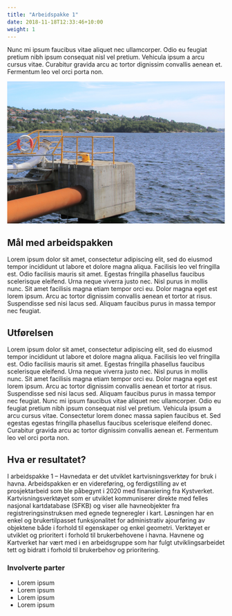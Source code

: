 ```yaml
---
title: "Arbeidspakke 1"
date: 2018-11-18T12:33:46+10:00
weight: 1
---
```


 Nunc mi ipsum faucibus vitae aliquet nec ullamcorper. Odio eu feugiat pretium nibh ipsum consequat nisl vel pretium. Vehicula ipsum a arcu cursus vitae. Curabitur gravida arcu ac tortor dignissim convallis aenean et. Fermentum leo vel orci porta non.

![Bilde av sjø](../images/headers/IMG_1794.JPG)

## Mål med arbeidspakken

Lorem ipsum dolor sit amet, consectetur adipiscing elit, sed do eiusmod tempor incididunt ut labore et dolore magna aliqua. Facilisis leo vel fringilla est. Odio facilisis mauris sit amet. Egestas fringilla phasellus faucibus scelerisque eleifend. Urna neque viverra justo nec. Nisl purus in mollis nunc. Sit amet facilisis magna etiam tempor orci eu. Dolor magna eget est lorem ipsum. Arcu ac tortor dignissim convallis aenean et tortor at risus. Suspendisse sed nisi lacus sed. Aliquam faucibus purus in massa tempor nec feugiat.

## Utførelsen

Lorem ipsum dolor sit amet, consectetur adipiscing elit, sed do eiusmod tempor incididunt ut labore et dolore magna aliqua. Facilisis leo vel fringilla est. Odio facilisis mauris sit amet. Egestas fringilla phasellus faucibus scelerisque eleifend. Urna neque viverra justo nec. Nisl purus in mollis nunc. Sit amet facilisis magna etiam tempor orci eu. Dolor magna eget est lorem ipsum. Arcu ac tortor dignissim convallis aenean et tortor at risus. Suspendisse sed nisi lacus sed. Aliquam faucibus purus in massa tempor nec feugiat. Nunc mi ipsum faucibus vitae aliquet nec ullamcorper. Odio eu feugiat pretium nibh ipsum consequat nisl vel pretium. Vehicula ipsum a arcu cursus vitae. Consectetur lorem donec massa sapien faucibus et. Sed egestas egestas fringilla phasellus faucibus scelerisque eleifend donec. Curabitur gravida arcu ac tortor dignissim convallis aenean et. Fermentum leo vel orci porta non.

## Hva er resultatet?

I arbeidspakke 1 – Havnedata er det utviklet kartvisningsverktøy for bruk i havna. Arbeidspakken er en videreføring, og ferdigstilling av et prosjektarbeid som ble påbegynt i 2020 med finansiering fra Kystverket. Kartvisningsverktøyet som er utviklet kommuniserer direkte med felles nasjonal kartdatabase (SFKB) og viser alle havneobjekter fra registreringsinstruksen med egnede tegneregler i kart. Løsningen har en enkel og brukertilpasset funksjonalitet for administrativ ajourføring av objektene både i forhold til egenskaper og enkel geometri. Verktøyet er utviklet og prioritert i forhold til brukerbehovene i havna. Havnene og Kartverket har vært med i en arbeidsgruppe som har fulgt utviklingsarbeidet tett og bidratt i forhold til brukerbehov og prioritering.  

### Involverte parter
* Lorem ipsum
* Lorem ipsum
* Lorem ipsum
* Lorem ipsum
